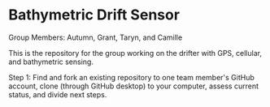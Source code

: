 # Bathymetric Drift Sensor
Group Members: Autumn, Grant, Taryn, and Camille

This is the repository for the group working on the drifter with GPS, cellular, and bathymetric sensing. 

Step 1: Find and fork an existing repository to one team member's GitHub account, clone (through GitHub desktop) to your computer, assess current status, and divide next steps.
